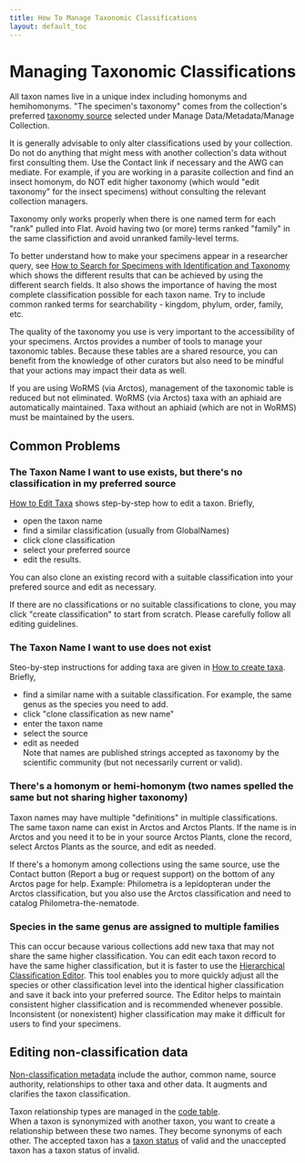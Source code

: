 ```yaml
---
title: How To Manage Taxonomic Classifications
layout: default_toc
---
```


# Managing Taxonomic Classifications

All taxon names live in a unique index including homonyms and hemihomonyms. "The specimen's taxonomy" comes from the collection's preferred [taxonomy source](http://arctos.database.museum/info/ctDocumentation.cfm?table=CTTAXONOMY_SOURCE) selected under Manage Data/Metadata/Manage Collection. 

It is generally advisable to only alter classifications used by your collection. Do not do anything that might mess with another collection's data without first consulting them.  Use the Contact link if necessary and the AWG can mediate. For example, if you are working in a parasite collection and find an insect homonym, do NOT edit higher taxonomy (which would "edit taxonomy" for the insect specimens) without consulting the relevant collection managers.

Taxonomy only works properly when there is one named term for each "rank" pulled into Flat. Avoid having two (or more) terms ranked "family" in the same classifiction and avoid unranked family-level terms.

To better understand how to make your specimens appear in a researcher query, see [How to Search for Specimens with Identification and Taxonomy](http://handbook.arctosdb.org/how_to/How_to_Search_for_Specimens_through_Identification_and_Taxonomy.html) which shows the different results that can be achieved by using the different search fields.  It also shows the importance of having the most complete classification possible for each taxon name.  Try to include common ranked terms for searchability - kingdom, phylum, order, family, etc.

The quality of the taxonomy you use is very important to the accessibility of your specimens.  Arctos provides a number of tools to manage your taxonomic tables.  Because these tables are a shared resource, you can benefit from the knowledge of other curators but also need to be mindful that your actions may impact their data as well.  

If you are using WoRMS (via Arctos), management of the taxonomic table is reduced but not eliminated.  WoRMS (via Arctos) taxa with an aphiaid are automatically maintained.  Taxa without an aphiaid (which are not in WoRMS) must be maintained by the users.

## Common Problems

### The Taxon Name I want to use exists, but there's no classification in my preferred source

[How to Edit Taxa](http://handbook.arctosdb.org/how_to/How_to_Edit_Taxa.html) shows step-by-step how to edit a taxon. Briefly, 
* open the taxon name
* find a similar classification (usually from GlobalNames)
* click clone classification
* select your preferred source
* edit the results.  

You can also clone an existing record with a suitable classification into your prefered source and edit as necessary.  

If there are no classifications or no suitable classifications to clone, you may click "create classification" to start from scratch. Please carefully follow all editing guidelines.

### The Taxon Name I want to use does not exist

Steo-by-step instructions for adding taxa are given in [How to create taxa](http://handbook.arctosdb.org/how_to/How-to-Create-Taxa.html).  Briefly,
* find a similar name with a suitable classification.  For example, the same genus as the species you need to add.
* click "clone classification as new name"
* enter the taxon name
* select the source
* edit as needed  
Note that names are published strings accepted as taxonomy by the scientific community (but not necessarily current or valid).

### There's a homonym or hemi-homonym (two names spelled the same but not sharing higher taxonomy)

Taxon names may have multiple "definitions" in multiple classifications.  
The same taxon name can exist in Arctos and Arctos Plants.  If the name is in Arctos and you need it to be in your source Arctos Plants, clone the record, select Arctos Plants as the source, and edit as needed.  

If there's a homonym among collections using the same source, use the Contact button (Report a bug or request support) on the bottom of any Arctos page for help. Example: Philometra is a lepidopteran under the Arctos classification, but you also use the Arctos classification and need to catalog Philometra-the-nematode.

### Species in the same genus are assigned to multiple families

This can occur because various collections add new taxa that may not share the same higher classification.  You can edit each taxon record to have the same higher classification, but it is faster to use the [Hierarchical Classification Editor](http://handbook.arctosdb.org/how_to/How-to-Manage-Taxonomy-Hierarchically.html).  This tool enables you to more quickly adjust all the species or other classification level into the identical higher classification and save it back into your preferred source.  The Editor helps to maintain consistent higher classification and is recommended whenever possible.  Inconsistent (or nonexistent) higher classification may make it difficult for users to find your specimens.

## Editing non-classification data

[Non-classification metadata](http://arctos.database.museum/info/ctDocumentation.cfm?table=CTTAXON_TERM) include the author, common name, source authority, relationships to other taxa and other data.  It augments and clarifies the taxon classification.

Taxon relationship types are managed in the [code table](http://arctos.database.museum/info/ctDocumentation.cfm?table=CTTAXON_RELATION).   
When a taxon is synonymized with another taxon, you want to create a relationship between these two names. They become synonyms of each other.  The accepted taxon has a [taxon status](http://arctos.database.museum/info/ctDocumentation.cfm?table=CTTAXON_STATUS) of valid and the unaccepted taxon has a taxon status of invalid.

